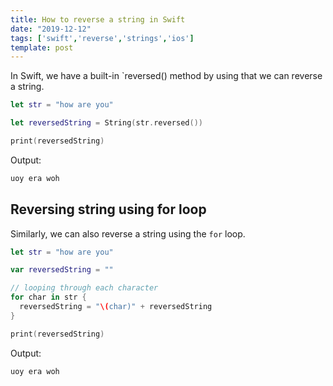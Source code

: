 ```yaml
---
title: How to reverse a string in Swift
date: "2019-12-12"
tags: ['swift','reverse','strings','ios']
template: post
---
```



In Swift, we have a built-in `reversed() method by using that we can reverse a string.

```swift
let str = "how are you"

let reversedString = String(str.reversed())

print(reversedString)
```

Output:

```swift
uoy era woh
```

## Reversing string using for loop

Similarly, we can also reverse a string using the `for` loop.

```swift
let str = "how are you"

var reversedString = ""

// looping through each character
for char in str {
  reversedString = "\(char)" + reversedString
}

print(reversedString)
```

Output:

```swift
uoy era woh
```
